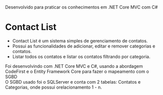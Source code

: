 Desenvolvido para praticar os conhecimentos em .NET Core MVC com C#

# Contact List

* Contact List é um sistema simples de gerenciamento de contatos.
* Possui as funcionalidades de adicionar, editar e remover categorias e contatos.
* Listar todos os contatos e listar os contatos filtrando por categoria.
    
Foi desenvolvindo com .NET Core MVC e C#, usando a abordagem CodeFirst e o Entity Framework Core para fazer o mapeamento com o SGBD <br>
O SGBD usado foi o SQLServer e conta com 2 tabelas: Contatos e Categorias, onde possui orelacionamento 1 - n.
